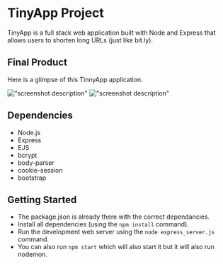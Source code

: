 # TinyApp Project

TinyApp is a full stack web application built with Node and Express that allows users to shorten long URLs (just like bit.ly).

## Final Product
Here is a glimpse of this TinnyApp application.

!["screenshot description"](#)
!["screenshot description"](#)

## Dependencies

- Node.js
- Express
- EJS
- bcrypt
- body-parser
- cookie-session
- bootstrap

## Getting Started

- The package.json is already there with the correct dependancies.
- Install all dependencies (using the `npm install` command).
- Run the development web server using the `node express_server.js` command.
- You can also run `npm start` which will also start it but it will also run nodemon.